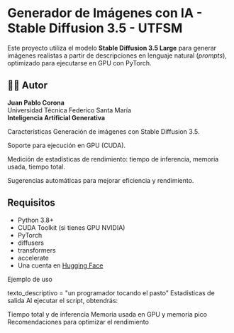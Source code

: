# Generador de Imágenes con IA - Stable Diffusion 3.5 - UTFSM

Este proyecto utiliza el modelo **Stable Diffusion 3.5 Large** para generar imágenes realistas a partir de descripciones en lenguaje natural (*prompts*), optimizado para ejecutarse en GPU con PyTorch.


## 👨‍💻 Autor

**Juan Pablo Corona**  
Universidad Técnica Federico Santa María  
**Inteligencia Artificial Generativa**

Características
Generación de imágenes con Stable Diffusion 3.5.

Soporte para ejecución en GPU (CUDA).

Medición de estadísticas de rendimiento: tiempo de inferencia, memoria usada, tiempo total.

Sugerencias automáticas para mejorar eficiencia y rendimiento.

##  Requisitos

- Python 3.8+
- CUDA Toolkit (si tienes GPU NVIDIA)
- PyTorch
- diffusers
- transformers
- accelerate
- Una cuenta en [Hugging Face](https://huggingface.co)

Ejemplo de uso

texto_descriptivo = "un programador tocando el pasto"
Estadísticas de salida
Al ejecutar el script, obtendrás:

Tiempo total y de inferencia
Memoria usada en GPU y memoria pico
Recomendaciones para optimizar el rendimiento
